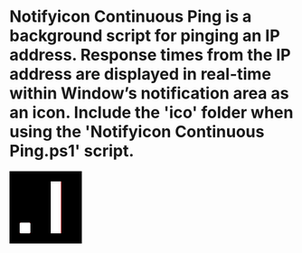 # Notifyicon Continuous Ping is a background script for pinging an IP address.  Response times from the IP address are displayed in real-time within Window’s notification area as an icon.  Include the 'ico' folder when using the 'Notifyicon Continuous Ping.ps1' script.
![Example Icon](example.gif)
